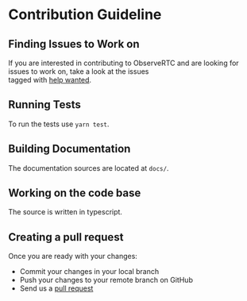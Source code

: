# Contribution Guideline

## Finding Issues to Work on

If you are interested in contributing to ObserveRTC
and are looking for issues to work on, take a look at the issues  
tagged with [help wanted](https://github.com/ObserveRTC/sfu-monitor-js/labels/help%20wanted).

## Running Tests

To run the tests use `yarn test`.

## Building Documentation

The documentation sources are located at `docs/`.

## Working on the code base

The source is written in typescript.

## Creating a pull request

Once you are ready with your changes:

-   Commit your changes in your local branch
-   Push your changes to your remote branch on GitHub
-   Send us a [pull request](https://help.github.com/articles/creating-a-pull-request)
